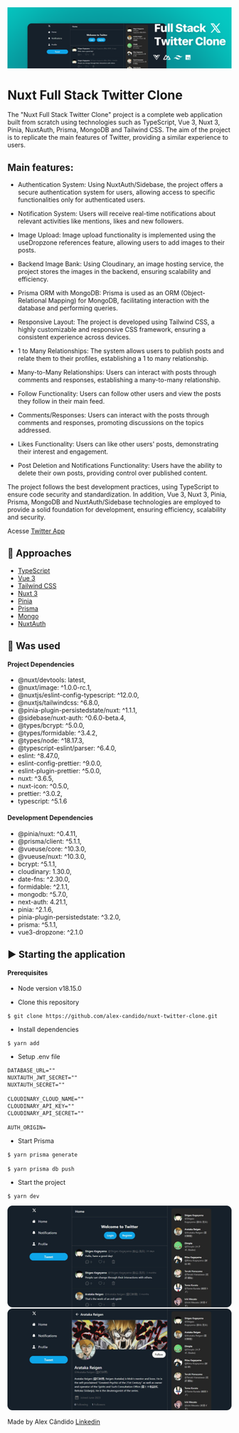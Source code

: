 <img alt="banner" src="/public/images/twitter-banner.png" />

# Nuxt Full Stack Twitter Clone

The "Nuxt Full Stack Twitter Clone" project is a complete web application built from scratch using technologies such as TypeScript, Vue 3, Nuxt 3, Pinia, NuxtAuth, Prisma, MongoDB and Tailwind CSS. The aim of the project is to replicate the main features of Twitter, providing a similar experience to users.

## Main features:

- Authentication System: Using NuxtAuth/Sidebase, the project offers a secure authentication system for users, allowing access to specific functionalities only for authenticated users.

- Notification System: Users will receive real-time notifications about relevant activities like mentions, likes and new followers.

- Image Upload: Image upload functionality is implemented using the useDropzone references feature, allowing users to add images to their posts.

- Backend Image Bank: Using Cloudinary, an image hosting service, the project stores the images in the backend, ensuring scalability and efficiency.

- Prisma ORM with MongoDB: Prisma is used as an ORM (Object-Relational Mapping) for MongoDB, facilitating interaction with the database and performing queries.

- Responsive Layout: The project is developed using Tailwind CSS, a highly customizable and responsive CSS framework, ensuring a consistent experience across devices.

- 1 to Many Relationships: The system allows users to publish posts and relate them to their profiles, establishing a 1 to many relationship.

- Many-to-Many Relationships: Users can interact with posts through comments and responses, establishing a many-to-many relationship.

- Follow Functionality: Users can follow other users and view the posts they follow in their main feed.

- Comments/Responses: Users can interact with the posts through comments and responses, promoting discussions on the topics addressed.

- Likes Functionality: Users can like other users' posts, demonstrating their interest and engagement.

- Post Deletion and Notifications Functionality: Users have the ability to delete their own posts, providing control over published content.

The project follows the best development practices, using TypeScript to ensure code security and standardization. In addition, Vue 3, Nuxt 3, Pinia, Prisma, MongoDB and NuxtAuth/Sidebase technologies are employed to provide a solid foundation for development, ensuring efficiency, scalability and security.

Acesse [Twitter App](https://nuxt-twitter-clone-six.vercel.app/)

## 🚀 Approaches

- [TypeScript](https://www.typescriptlang.org)
- [Vue 3](https://vuejs.org/)
- [Tailwind CSS](https://tailwindcss.com)
- [Nuxt 3](https://nuxt.com/)
- [Pinia](https://pinia.vuejs.org)
- [Prisma](Prisma)
- [Mongo](https://www.mongodb.com)
- [NuxtAuth](https://nuxt.com/modules/nuxt-auth)

## 📌 Was used

#### Project Dependencies

- @nuxt/devtools: latest,
- @nuxt/image: ^1.0.0-rc.1,
- @nuxtjs/eslint-config-typescript: ^12.0.0,
- @nuxtjs/tailwindcss: ^6.8.0,
- @pinia-plugin-persistedstate/nuxt: ^1.1.1,
- @sidebase/nuxt-auth: ^0.6.0-beta.4,
- @types/bcrypt: ^5.0.0,
- @types/formidable: ^3.4.2,
- @types/node: ^18.17.3,
- @typescript-eslint/parser: ^6.4.0,
- eslint: ^8.47.0,
- eslint-config-prettier: ^9.0.0,
- eslint-plugin-prettier: ^5.0.0,
- nuxt: ^3.6.5,
- nuxt-icon: ^0.5.0,
- prettier: ^3.0.2,
- typescript: ^5.1.6

#### Development Dependencies

- @pinia/nuxt: ^0.4.11,
- @prisma/client: ^5.1.1,
- @vueuse/core: ^10.3.0,
- @vueuse/nuxt: ^10.3.0,
- bcrypt: ^5.1.1,
- cloudinary: 1.30.0,
- date-fns: ^2.30.0,
- formidable: ^2.1.1,
- mongodb: ^5.7.0,
- next-auth: 4.21.1,
- pinia: ^2.1.6,
- pinia-plugin-persistedstate: ^3.2.0,
- prisma: ^5.1.1,
- vue3-dropzone: ^2.1.0

## ▶️ Starting the application

#### Prerequisites

- Node version v18.15.0

- Clone this repository
```
$ git clone https://github.com/alex-candido/nuxt-twitter-clone.git
```
- Install dependencies
```
$ yarn add
```

- Setup .env file
```
DATABASE_URL=""
NUXTAUTH_JWT_SECRET=""
NUXTAUTH_SECRET=""

CLOUDINARY_CLOUD_NAME=""
CLOUDINARY_API_KEY=""
CLOUDINARY_API_SECRET=""

AUTH_ORIGIN=
```
- Start Prisma
```
$ yarn prisma generate

$ yarn prisma db push
```

- Start the project
```
$ yarn dev
```

<img src="/public/images/home-page.png" alt="home">
<img src="/public/images/profile-page.png" alt="profile">

Made by Alex Cândido [Linkedin](https://www.linkedin.com/in/alexcndd/)
